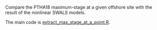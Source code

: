 Compare the PTHA18 maximum-stage at a given offshore site with the result of the nonlinear SWALS models.

The main code is [extract_max_stage_at_a_point.R](extract_max_stage_at_a_point.R). 

